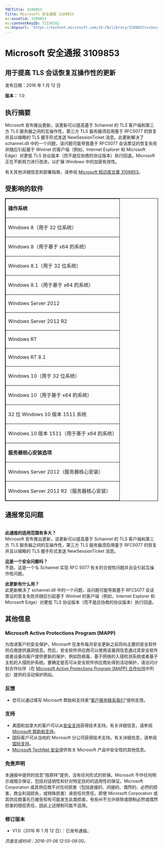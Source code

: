 ```yaml
---
TOCTitle: 3109853
Title: Microsoft 安全通报 3109853
ms:assetid: 3109853
ms:contentKeyID: 72150162
ms:mtpsurl: 'https://technet.microsoft.com/zh-CN/library/3109853(v=Security.10)'
---
```



Microsoft 安全通报 3109853
==========================

用于提高 TLS 会话恢复互操作性的更新
-----------------------------------

发布日期：2016 年 1 月 12 日

**版本：** 1.0

执行摘要
--------

<span id="sectionToggle0"></span>
Microsoft 宣布推出更新，该更新可以提高基于 Schannel 的 TLS 客户端和第三方 TLS 服务器之间的互操作性，第三方 TLS 服务器须启用基于 RFC5077 的恢复并且以缩略的 TLS 握手形式发送 NewSessionTicket 消息。此更新解决了 schannel.dll 中的一个问题，该问题可能导致基于 RFC5077 会话票证的恢复失败并随后引起基于 WinInet 的客户端（例如，Internet Explorer 和 Microsoft Edge）对更低 TLS 协议版本（而不是应协商的协议版本）执行回退。Microsoft 正在不断努力进行改进，以扩展 Windows 中的加密有效性。

有关其他详细信息和部署指南，请参阅 [Microsoft 知识库文章 3109853](http://support.microsoft.com/zh-cn/kb/3109853)。

受影响的软件
------------

<span id="sectionToggle1"></span>
<p></p>
<table style="border:1px solid black;">
<colgroup>
<col width="100%" />
</colgroup>
<tbody>
<tr class="odd">
<td style="border:1px solid black;"><p><strong>操作系统</strong></p></td>
</tr>  
<tr class="even">
<td style="border:1px solid black;"><p>Windows 8（用于 32 位系统）</p></td>
</tr>  
<tr class="odd">
<td style="border:1px solid black;"><p>Windows 8（用于基于 x64 的系统）</p></td>
</tr>  
<tr class="even">
<td style="border:1px solid black;"><p>Windows 8.1（用于 32 位系统）</p></td>
</tr>  
<tr class="odd">
<td style="border:1px solid black;"><p>Windows 8.1（用于基于 x64 的系统）</p></td>
</tr>  
<tr class="even">
<td style="border:1px solid black;"><p>Windows Server 2012</p></td>
</tr>  
<tr class="odd">
<td style="border:1px solid black;"><p>Windows Server 2012 R2</p></td>
</tr>  
<tr class="even">
<td style="border:1px solid black;"><p>Windows RT</p></td>
</tr>  
<tr class="odd">
<td style="border:1px solid black;"><p>Windows RT 8.1</p></td>
</tr>  
<tr class="even">
<td style="border:1px solid black;"><p>Windows 10（用于 32 位系统）</p></td>
</tr>  
<tr class="odd">
<td style="border:1px solid black;"><p>Windows 10（用于基于 x64 的系统）</p></td>
</tr>  
<tr class="even">
<td style="border:1px solid black;"><p>32 位 Windows 10 版本 1511 系统</p></td>
</tr>  
<tr class="odd">
<td style="border:1px solid black;"><p>Windows 10 版本 1511（用于基于 x64 的系统）</p></td>
</tr>  
<tr class="even">
<td style="border:1px solid black;"><p><strong>服务器核心安装选项</strong></p></td>
</tr>  
<tr class="odd">
<td style="border:1px solid black;"><p>Windows Server 2012（服务器核心安装）</p></td>
</tr>  
<tr class="even">
<td style="border:1px solid black;"><p>Windows Server 2012 R2（服务器核心安装）</p></td>
</tr>  
</tbody>  
</table>
  
通报常见问题  
------------
  
<span id="sectionToggle2"></span>  
**此通报的适用范围有多大？**  
Microsoft 宣布推出更新，该更新可以提高基于 Schannel 的 TLS 客户端和第三方 TLS 服务器之间的互操作性，第三方 TLS 服务器须启用基于 RFC5077 的恢复并且以缩略的 TLS 握手形式发送 NewSessionTicket 消息。
  
**这是一个安全问题吗？**  
不是。这是一个与 Schannel 实现 RFC 5077 有关的合规性问题并且会引起互操作性问题。
  
**此更新有什么用？**  
此更新解决了 schannel.dll 中的一个问题，该问题可能导致基于 RFC5077 会话票证的恢复失败并随后引起基于 WinInet 的客户端（例如，Internet Explorer 和 Microsoft Edge）对更低 TLS 协议版本（而不是应协商的协议版本）执行回退。
  
其他信息  
--------
  
<span id="sectionToggle3"></span>  
### Microsoft Active Protections Program (MAPP)
  
为改进客户的安全保护，Microsoft 在发布每月安全更新之前将向主要的安全软件供应商提供漏洞信息。然后，安全软件供应商可以使用该漏洞信息通过其安全软件或者设备向客户提供更新的保护，例如防病毒、基于网络的入侵检测系统或者基于主机的入侵防护系统。要确定是否可从安全软件供应商处得到活动保护，请访问计划合作伙伴（在 [Microsoft Active Protections Program (MAPP) 合作伙伴](http://technet.microsoft.com/zh-cn/security/dn467918)中列出）提供的活动保护网站。
  
### 反馈
  
-   您可以通过填写 Microsoft 帮助和支持表“[客户服务联系我们](http://support.microsoft.com/kb/?scid=sw;en;1257&amp;showpage=1&amp;ws=technet&amp;sd=tech)”提供反馈。
  
### 支持
  
-   美国和加拿大的客户可以从[安全支持](https://support.microsoft.com/zh-cn/gp/gp_security_main)获得技术支持。有关详细信息，请参阅 [Microsoft 帮助和支持](https://support.microsoft.com/zh-cn)。  
-   国际客户可从当地的 Microsoft 分公司获得技术支持。有关详细信息，请参阅[国际支持](https://support2.microsoft.com/zh-cn/common/international.aspx)。  
-   [Microsoft TechNet 安全](http://technet.microsoft.com/zh-cn/security/default.aspx)提供有关 Microsoft 产品中安全性的其他信息。
  
### 免责声明
  
本通报中提供的信息“按原样”提供，没有任何形式的担保。Microsoft 不作任何明示或暗示保证，包括对适销性和针对特定目的的适用性的保证。Microsoft Corporation 或其供应商不对任何损害（包括直接的、间接的、偶然的、必然的损害，商业利润损失，或特殊损害）承担任何责任，即使 Microsoft Corporation 或其供应商事先已被告知有可能发生此类损害。有些州不允许排除或限制必然或偶然损害的赔偿责任，因此上述限制可能不适用。
  
### 修订版本
  
-   V1.0（2016 年 1 月 12 日）：已发布通报。
  
*页面生成时间：2016-01-06 12:55-08:00。*
